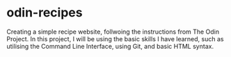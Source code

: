 # odin-recipes
Creating a simple recipe website, follwoing the instructions from The Odin Project. In this project, I will be using the basic skills I have learned, such as utilising the Command Line Interface, using Git, and basic HTML syntax.